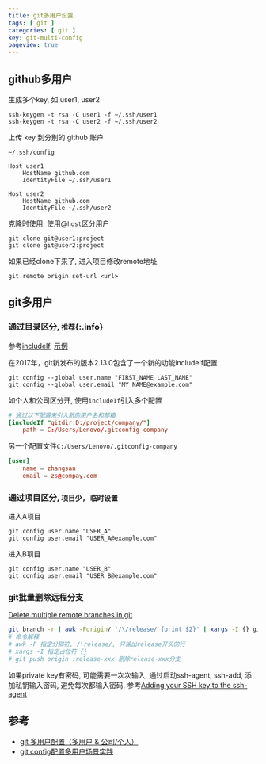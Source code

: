 ```yaml
---
title: git多用户设置
tags: [ git ]
categories: [ git ]
key: git-multi-config
pageview: true
---
```


## github多用户

生成多个key, 如 user1, user2

<!--more-->

```shell
ssh-keygen -t rsa -C user1 -f ~/.ssh/user1
ssh-keygen -t rsa -C user2 -f ~/.ssh/user2
```

上传 key 到分别的 github 账户

`~/.ssh/config`

```ssh
Host user1
    HostName github.com
    IdentityFile ~/.ssh/user1

Host user2
    HostName github.com
    IdentityFile ~/.ssh/user2
```

克隆时使用, 使用@`host`区分用户

```shell
git clone git@user1:project
git clone git@user2:project
```

如果已经clone下来了, 进入项目修改remote地址

```shell
git remote origin set-url <url>
```

## git多用户

### 通过目录区分, `推荐`{:.info}

参考[includeIf](https://git-scm.com/docs/git-config#_includes), [示例](https://git-scm.com/docs/git-config#_example)

在2017年，git新发布的版本2.13.0包含了一个新的功能includeIf配置

```shell
git config --global user.name "FIRST_NAME LAST_NAME"
git config --global user.email "MY_NAME@example.com"
```

如个人和公司区分开, 使用`includeIf`引入多个配置

```conf
# 通过以下配置来引入新的用户名和邮箱
[includeIf "gitdir:D:/project/company/"]
    path = C:/Users/Lenovo/.gitconfig-company
```

另一个配置文件`C:/Users/Lenovo/.gitconfig-company`

```conf
[user]
    name = zhangsan
    email = zs@compay.com
```

### 通过项目区分, `项目少, 临时设置`

进入A项目

```shell
git config user.name "USER_A"
git config user.email "USER_A@example.com"
```

进入B项目

```shell
git config user.name "USER_B"
git config user.email "USER_B@example.com"
```

### git批量删除远程分支

[Delete multiple remote branches in git](https://stackoverflow.com/questions/10555136/delete-multiple-remote-branches-in-git/30619317)

```sh
git branch -r | awk -Forigin/ '/\/release/ {print $2}' | xargs -I {} git push origin :{}
# 命令解释
# awk -F 指定分隔符, /\release/, 只输出release开头的行
# xargs -I 指定占位符 {}
# git push origin :release-xxx 删除release-xxx分支
```

如果private key有密码, 可能需要一次次输入, 通过启动ssh-agent, ssh-add, 添加私钥输入密码, 避免每次都输入密码, 参考[Adding your SSH key to the ssh-agent](https://docs.github.com/en/authentication/connecting-to-github-with-ssh/generating-a-new-ssh-key-and-adding-it-to-the-ssh-agent#adding-your-ssh-key-to-the-ssh-agent)

## 参考

- [git 多用户配置（多用户 & 公司/个人）](https://segmentfault.com/a/1190000038722640)
- [git config配置多用户场景实践](https://segmentfault.com/a/1190000019714862)
